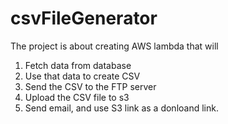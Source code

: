 # csvFileGenerator
The project is about creating AWS lambda that will
1) Fetch data from database 
2) Use that data to create CSV
3) Send the CSV to the FTP server
4) Upload the CSV file to s3
5) Send email, and use S3 link as a donloand link.
